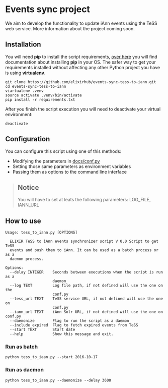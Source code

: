 # Events sync project
We aim to develop the functionality to update iAnn events using the TeSS web service. More information about the project coming soon.

## Installation
You will need **pip** to install the script requirements, [over here](https://pip.pypa.io/en/stable/installing/) you will find documentation about installing **pip** in your OS. The safer way to get your requirements installed without affecting any other Python project you have is using [**virtualenv**](http://docs.python-guide.org/en/latest/dev/virtualenvs/).
```{r, engine='bash', count_lines}
git clone https://github.com/elixirhub/events-sync-tess-to-iann.git
cd events-sync-tess-to-iann
viartualenv .venv
source activate .venv/bin/activate
pip install -r requirements.txt
```

After you finish the script execution you will need to deactivate your virtual environment:
```{r, engine='bash', count_lines}
deactivate
```

## Configuration
You can configure this script using one of this methods:

* Modifying the parameters in [docs/conf.py](https://github.com/elixirhub/events-sync-tess-to-iann/blob/master/docs/conf.py)
* Setting those same parameters as environment variables
* Passing them as options to the command line interface


>## Notice
>You will have to set at leats the following parameters: LOG_FILE, IANN_URL


## How to use
```{r, engine='bash', count_lines}
Usage: tess_to_iann.py [OPTIONS]

  ELIXIR TeSS to iAnn events synchronizer script V 0.0 Script to get TeSS
  events and push them to iAnn. It can be used as a batch process or as a
  daemon process.

Options:
  --delay INTEGER    Seconds between executions when the script is run as a
                     daemon
  --log TEXT         Log file path, if not defined will use the one on the
                     conf.py
  --tess_url TEXT    TeSS service URL, if not defined will use the one on
                     conf.py
  --iann_url TEXT    iAnn Solr URL, if not defined will use the one on conf.py
  --daemonize        Flag to run the script as a daemon
  --include_expired  Flag to fetch expired events from TeSS
  --start TEXT       Start date
  --help             Show this message and exit.
```
### Run as batch
```{r, engine='bash', count_lines}
python tess_to_iaan.py --start 2016-10-17
```
### Run as daemon
```{r, engine='bash', count_lines}
python tess_to_iaan.py --daemonize --delay 3600
```
